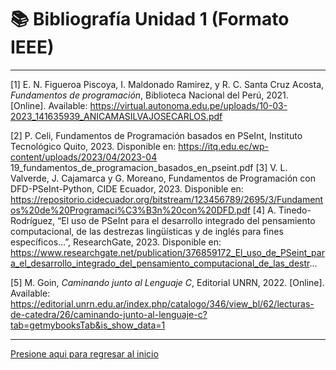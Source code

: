 # 📚 Bibliografía Unidad 1 (Formato IEEE)
-------------------------------------------

[1] E.   N. Figueroa Piscoya, I. Maldonado Ramirez, y R. C. Santa Cruz Acosta, *Fundamentos de programación*, Biblioteca Nacional del Perú, 2021. [Online]. Available: https://virtual.autonoma.edu.pe/uploads/10-03-2023_141635939_ANICAMASILVAJOSECARLOS.pdf

[2] P. Celi, Fundamentos de Programación basados en PSeInt, Instituto Tecnológico Quito, 2023. Disponible en: https://itq.edu.ec/wp-content/uploads/2023/04/2023-04 19_fundamentos_de_programacion_basados_en_pseint.pdf
[3] V. L. Valverde, J. Cajamarca y G. Moreano, Fundamentos de Programación con DFD-PSeInt-Python, CIDE Ecuador, 2023. Disponible en: https://repositorio.cidecuador.org/bitstream/123456789/2695/3/Fundamentos%20de%20Programaci%C3%B3n%20con%20DFD.pdf
[4] A. Tinedo-Rodríguez, “El uso de PSeInt para el desarrollo integrado del pensamiento computacional, de las destrezas lingüísticas y de inglés para fines específicos…”, ResearchGate, 2023. Disponible en: https://www.researchgate.net/publication/376859172_El_uso_de_PSeint_para_el_desarrollo_integrado_del_pensamiento_computacional_de_las_destr...

[5] M. Goin, *Caminando junto al Lenguaje C*, Editorial UNRN, 2022. [Online]. Available: https://editorial.unrn.edu.ar/index.php/catalogo/346/view_bl/62/lecturas-de-catedra/26/caminando-junto-al-lenguaje-c?tab=getmybooksTab&is_show_data=1

----------------------------------------------
 [Presione aqui para regresar al inicio](inicio.md)
